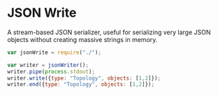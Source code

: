 # JSON Write

A stream-based JSON serializer, useful for serializing very large JSON objects without creating massive strings in memory.

```js
var jsonWrite = require("./");

var writer = jsonWriter();
writer.pipe(process.stdout);
writer.write({type: "Topology", objects: [1,2]});
writer.end({type: "Topology", objects: [1,2]});
```
